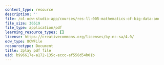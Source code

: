 ```yaml
---
content_type: resource
description: ''
file: /ol-ocw-studio-app/courses/res-ll-005-mathematics-of-big-data-and-machine-learning-january-iap-2020/b996617ea172135cecccaf556d54b01b_R6-LQbqUCI0.pdf
file_size: 36519
file_type: application/pdf
learning_resource_types: []
license: https://creativecommons.org/licenses/by-nc-sa/4.0/
ocw_type: OCWFile
resourcetype: Document
title: 3play pdf file
uid: b996617e-a172-135c-eccc-af556d54b01b
---
```

